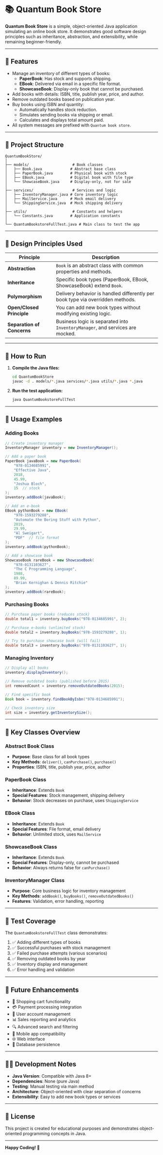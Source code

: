 # 📚 Quantum Book Store

**Quantum Book Store** is a simple, object-oriented Java application simulating an online book store. It demonstrates good software design principles such as inheritance, abstraction, and extensibility, while remaining beginner-friendly.

---

## 🚀 Features

- Manage an inventory of different types of books:
  - **PaperBook**: Has stock and supports shipping.
  - **EBook**: Delivered via email in a specific file format.
  - **ShowcaseBook**: Display-only book that cannot be purchased.
- Add books with details: ISBN, title, publish year, price, and author.
- Remove outdated books based on publication year.
- Buy books using ISBN and quantity:
  - Automatically handles stock reduction.
  - Simulates sending books via shipping or email.
  - Calculates and displays total amount paid.
- All system messages are prefixed with `Quantum book store`.

---

## 🧱 Project Structure

```
QuantumBookStore/
│
├── models/                    # Book classes
│   ├── Book.java             # Abstract base class
│   ├── PaperBook.java        # Physical book with stock
│   ├── EBook.java            # Digital book with file type
│   └── ShowcaseBook.java     # Display-only, not for sale
│
├── services/                  # Services and logic
│   ├── InventoryManager.java # Core inventory logic
│   ├── MailService.java      # Mock email delivery
│   └── ShippingService.java  # Mock shipping delivery
│
├── utils/                     # Constants and helpers
│   └── Constants.java        # Application constants
│
└── QuantumBookstoreFullTest.java # Main class to test the app
```

---

## 🧠 Design Principles Used

| Principle | Description |
|----------|-------------|
| **Abstraction** | `Book` is an abstract class with common properties and methods. |
| **Inheritance** | Specific book types (PaperBook, EBook, ShowcaseBook) extend `Book`. |
| **Polymorphism** | Delivery behavior is handled differently per book type via overridden methods. |
| **Open/Closed Principle** | You can add new book types without modifying existing logic. |
| **Separation of Concerns** | Business logic is separated into `InventoryManager`, and services are mocked. |

---

## 🔧 How to Run

1. **Compile the Java files:**
   ```bash
   cd QuantumBookStore
   javac -d . models/*.java services/*.java utils/*.java *.java
   ```

2. **Run the test application:**
   ```bash
   java QuantumBookstoreFullTest
   ```

---

## 📖 Usage Examples

### Adding Books
```java
// Create inventory manager
InventoryManager inventory = new InventoryManager();

// Add a paper book
PaperBook javaBook = new PaperBook(
    "978-0134685991", 
    "Effective Java", 
    2018, 
    45.99, 
    "Joshua Bloch", 
    15  // stock
);
inventory.addBook(javaBook);

// Add an e-book
EBook pythonBook = new EBook(
    "978-1593279288", 
    "Automate the Boring Stuff with Python", 
    2019, 
    29.99, 
    "Al Sweigart", 
    "PDF"  // file format
);
inventory.addBook(pythonBook);

// Add a showcase book
ShowcaseBook rareBook = new ShowcaseBook(
    "978-0131103627", 
    "The C Programming Language", 
    1988, 
    89.99, 
    "Brian Kernighan & Dennis Ritchie"
);
inventory.addBook(rareBook);
```

### Purchasing Books
```java
// Purchase paper books (reduces stock)
double total1 = inventory.buyBooks("978-0134685991", 2);

// Purchase e-books (unlimited stock)
double total2 = inventory.buyBooks("978-1593279288", 1);

// Try to purchase showcase book (will fail)
double total3 = inventory.buyBooks("978-0131103627", 1);
```

### Managing Inventory
```java
// Display all books
inventory.displayInventory();

// Remove outdated books (published before 2015)
int removedCount = inventory.removeOutdatedBooks(2015);

// Find specific book
Book book = inventory.findBookByIsbn("978-0134685991");

// Check inventory size
int size = inventory.getInventorySize();
```

---

## 🎯 Key Classes Overview

### Abstract Book Class
- **Purpose**: Base class for all book types
- **Key Methods**: `deliver()`, `canPurchase()`, `purchase()`
- **Properties**: ISBN, title, publish year, price, author

### PaperBook Class
- **Inheritance**: Extends `Book`
- **Special Features**: Stock management, shipping delivery
- **Behavior**: Stock decreases on purchase, uses `ShippingService`

### EBook Class
- **Inheritance**: Extends `Book`
- **Special Features**: File format, email delivery
- **Behavior**: Unlimited stock, uses `MailService`

### ShowcaseBook Class
- **Inheritance**: Extends `Book`
- **Special Features**: Display-only, cannot be purchased
- **Behavior**: Always returns false for `canPurchase()`

### InventoryManager Class
- **Purpose**: Core business logic for inventory management
- **Key Methods**: `addBook()`, `buyBooks()`, `removeOutdatedBooks()`
- **Features**: Validation, error handling, reporting

---

## 🧪 Test Coverage

The `QuantumBookstoreFullTest` class demonstrates:

1. ✅ Adding different types of books
2. ✅ Successful purchases with stock management
3. ✅ Failed purchase attempts (various scenarios)
4. ✅ Removing outdated books by year
5. ✅ Inventory display and management
6. ✅ Error handling and validation

---

## 🔮 Future Enhancements

- 🛒 Shopping cart functionality
- 💳 Payment processing integration
- 👤 User account management
- 📊 Sales reporting and analytics
- 🔍 Advanced search and filtering
- 📱 Mobile app compatibility
- 🌐 Web interface
- 💾 Database persistence

---

## 👨‍💻 Development Notes

- **Java Version**: Compatible with Java 8+
- **Dependencies**: None (pure Java)
- **Testing**: Manual testing via main method
- **Architecture**: Object-oriented with clear separation of concerns
- **Extensibility**: Easy to add new book types or services

---

## 📝 License

This project is created for educational purposes and demonstrates object-oriented programming concepts in Java.

---

**Happy Coding! 🚀**

